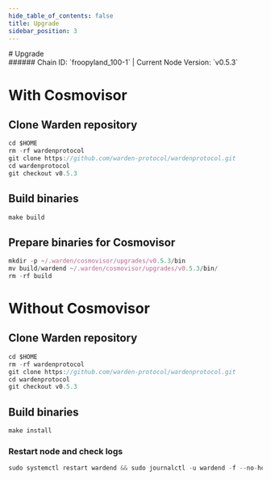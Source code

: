 ```yaml
---
hide_table_of_contents: false
title: Upgrade
sidebar_position: 3
---
```


<div class="h1-with-icon icon-warden">
# Upgrade
</div>
###### Chain ID: `froopyland_100-1` | Current Node Version: `v0.5.3`

# With Cosmovisor
## Clone Warden repository
```js
cd $HOME
rm -rf wardenprotocol
git clone https://github.com/warden-protocol/wardenprotocol.git
cd wardenprotocol
git checkout v0.5.3
 ```

## Build binaries
```js
make build
 ```

## Prepare binaries for Cosmovisor
```js
mkdir -p ~/.warden/cosmovisor/upgrades/v0.5.3/bin
mv build/wardend ~/.warden/cosmovisor/upgrades/v0.5.3/bin/
rm -rf build
```

# Without Cosmovisor
## Clone Warden repository
```js
cd $HOME
rm -rf wardenprotocol
git clone https://github.com/warden-protocol/wardenprotocol.git
cd wardenprotocol
git checkout v0.5.3
 ```

## Build binaries
```js
make install
 ```

### Restart node and check logs
```js
sudo systemctl restart wardend && sudo journalctl -u wardend -f --no-hostname -o cat
```